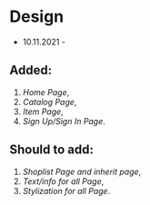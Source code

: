 # Design 

- 10.11.2021 -

## Added: 
1. _Home Page_,
2. _Catalog Page_,
3. _Item Page_,
4. _Sign Up/Sign In Page_.

## Should to add:
1. _Shoplist Page and inherit page_,
2. _Text/info for all Page_,
3. _Stylization for all Page_.
